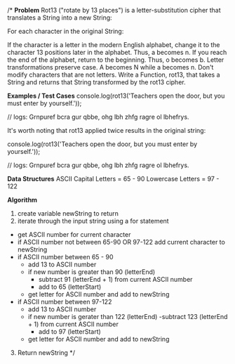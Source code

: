
/*
**Problem**
Rot13 ("rotate by 13 places") is a letter-substitution cipher that translates a String into a new String:

For each character in the original String:

If the character is a letter in the modern English alphabet, change it to the character 13 positions later in the alphabet. Thus, a becomes n. If you reach the end of the alphabet, return to the beginning. Thus, o becomes b.
Letter transformations preserve case. A becomes N while a becomes n.
Don't modify characters that are not letters.
Write a Function, rot13, that takes a String and returns that String transformed by the rot13 cipher.

**Examples / Test Cases**
  console.log(rot13('Teachers open the door, but you must enter by yourself.'));

  // logs:
  Grnpuref bcra gur qbbe, ohg lbh zhfg ragre ol lbhefrys.

It's worth noting that rot13 applied twice results in the original string:

  console.log(rot13('Teachers open the door, but you must enter by yourself.'));

  // logs:
  Grnpuref bcra gur qbbe, ohg lbh zhfg ragre ol lbhefrys.

**Data Structures**
ASCII Capital Letters = 65 - 90
      Lowercase Letters = 97 - 122

**Algorithm**
1. create variable newString to return
2. iterate through the input string using a for statement
  - get ASCII number for current character
  - if ASCII number not between 65-90 OR 97-122 add current character to newString
  - if ASCII number between 65 - 90
    - add 13 to ASCII number
    - if new number is greater than 90 (letterEnd)
      - subtract 91 (letterEnd + 1) from current ASCII number 
      - add to 65 (letterStart)
    - get letter for ASCII number and add to newString
  - if ASCII number between 97-122
    - add 13 to ASCII number
    - if new number is gerater than 122 (letterEnd)
      -subtract 123 (letterEnd + 1) from current ASCII number
      - add to 97 (letterStart)
    - get letter for ASCII number and add to newString
3. Return newString
*/